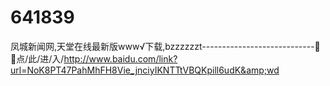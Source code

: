 # 641839
凤城新闻网,天堂在线最新版www√下载,bzzzzzzt----------------------------🤍🤍点/此/进/入/http://www.baidu.com/link?url=NoK8PT47PahMhFH8Vie_jnciyIKNTTtVBQKpill6udK&amp;wd
